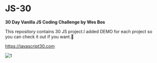 # JS-30

**30 Day Vanilla JS Coding Challenge by Wes Bos**

This repository contains 30 JS project.I added DEMO for each project so you can check it out if you want.🚀

https://javascript30.com

![1](https://user-images.githubusercontent.com/37474673/103483338-a37bea00-4df7-11eb-86da-6ac6be276617.png)



